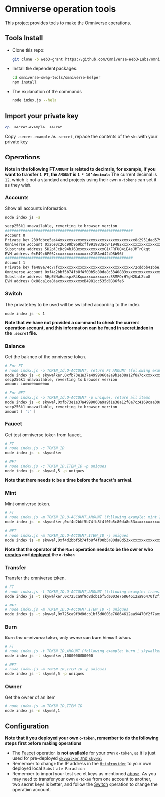 # Omniverse operation tools

This project provides tools to make the Omniverse operations.

## Tools Install

* Clone this repo:

    ```sh
    git clone -b web3-grant https://github.com/Omniverse-Web3-Labs/omniverse-swap-tools.git
    ```

* Install the dependent packages.

    ```sh
    cd omniverse-swap-tools/omniverse-helper
    npm install
    ```

* The explanation of the commands.

    ```sh
    node index.js --help
    ```

## Import your private key

```sh
cp .secret-example .secret
```

Copy `.secret-example` as `.secret`, replace the contents of the `sks` with your private key.

## Operations

**Note in the following FT `AMOUNT` is related to decimals, for example, if you want to transfer `1 FT`, the `AMOUNT` is `1 * 10^decimals`** The current decimal is `12`, which is not a standard and projects using their own `o-tokens` can set it as they wish.  

### Accounts

Show all accounts information.

```sh
node index.js -a

secp256k1 unavailable, reverting to browser version
########################################################## 
Account 0
Private key 239fdbce5ad44xxxxxxxxxxxxxxxxxxxxxxxxxxxxxxxxxx8c2951dad57959783
Omniverse Account 0x2680c26c90b969bcff991983ac8419482xxxxxxxxxxxxxxxxxxxxxxxxxxxxxxxxxx45fcaddaa0964ad57459e07304a1363b9c4516c925d4d07ca9407483a3fb5
Substrate address 5H2phJcDc94hJ6QxxxxxxxxxxxxG1XFRFUQ4iE4sJMTrGkqt
EVM address 0xE49c6F052xxxxxxxxxxxxxxxx21BAed424D8b96f
##########################################################
Account 1
Private key fe489a74c7cfxxxxxxxxxxxxxxxxxxxxxxxxxxxxxxxxxx72cddbb41bbe7913d1
Omniverse Account 0xf4d2bbf5b74fb8f4f00b5c80da8d5340883xxxxxxxxxxxxxxxxxxxxxxxxxxxxxxxxxxd6e642f25d03df00d222a3e365136e8f071c38a59294ccbaca3359ee152
Substrate address 5HpEVNwHuaspzR4KqxxxxxxxxxxxxdSRMFQrHYgH2UaLZcoG
EVM address 0x88ca1ca86axxxxxxxxxxxxB4981cc535d0B86fe6
```

### Switch

The private key to be used will be switched according to the index.

```sh
node index.js -s 1
```

**Note that we have not provided a command to check the current operation account, and this information can be found in [secret.index](./omniverse-helper/.secret-example) in the `.secret` file.**

### Balance

Get the balance of the omniverse token.

```sh
# For FT
# node index.js -o TOKEN_Id,O-ACCOUNT, return FT AMOUNT (following example: AMOUNT is 1 skywalker, skywalker decimals is 12)
node index.js -o skywalker,0xfb73e1e37a4999060a9a9b1e38a12f8a7cxxxxxxxxxxxxxxxxxxxxxxxxxxxxxxxxxxe4dcd28692ae02b7627c2aebafb443e9600e476b465da5c4dddbbc3f2782
secp256k1 unavailable, reverting to browser version
amount 1000000000000

# For NFT
# node index.js -o TOKEN_Id,O-ACCOUNT -p uniques, reture all items
node index.js -o skywal,0xfb73e1e37a4999060a9a9b1e38a12f8a7c24169caa39a2fb304dc3506dd2d797f8d7e4dcd28692ae02b7627c2aebafb443e9600e476b465da5c4dddbbc3f2782 -p uniques
secp256k1 unavailable, reverting to browser version
amount [ '1' ]
```

### Faucet

Get test omniverse token from faucet.

```sh
# FT
# node index.js -c TOKEN_ID
node index.js -c skywalker

# NFT
# node index.js -c TOKEN_ID,ITEM_ID -p uniques
node index.js -c skywal,5 -p uniques
```

**Note that there needs to be a time before the faucet's arrival.**
### Mint

Mint omniverse token.

```sh
# FT
# node index.js -m TOKEN_ID,O-ACCOUNT,AMOUNT (following example: mint 2 skywalker, skywalker decimals is 12)
node index.js -m skywalker,0xf4d2bbf5b74fb8f4f00b5c80da8d53xxxxxxxxxxxxxxxxxxxxxxxxxxxxxxxxxx9dec9d6e642f25d03df00d222a3e365136e8f071c38a59294ccbaca3359ee152,2000000000000

# NFT
# node index.js -m TOKEN_ID,O-ACCOUNT,ITEM_ID -p uniques
node index.js -m skywal,0xf4d2bbf5b74fb8f4f00b5c80da8d53xxxxxxxxxxxxxxxxxxxxxxxxxxxxxxxxxx9dec9d6e642f25d03df00d222a3e365136e8f071c38a59294ccbaca3359ee152,5 -p uniques
```

**Note that the operator of the `Mint` operation needs to be the owner who [creates](https://github.com/Omniverse-Web3-Labs/Omniverse-DLT-Introduction/blob/main/docs/Deployment.md#create-token) and [deployed](https://github.com/Omniverse-Web3-Labs/Omniverse-DLT-Introduction/blob/main/docs/Deployment.md#evm-compatible-chain) the `o-token`**  

### Transfer

Transfer the omniverse token.

```sh
# FT
# node index.js -t TOKEN_ID,O-ACCOUNT,AMOUNT (following example: transfer 1 skywalker, skywalker decimals is 12)
node index.js -t skywalker,0x725ca9f9d8dcb1bf5d0003e76864612aa96470f2f7axxxxxxxxxxxxxxxxxxxxxxxxxxxxxxxxxx3d21fed9e328f1b92f4cb1d7c2533552fdafb63f9f4b62d8f16,1000000000000

# NFT
# node index.js -m TOKEN_ID,O-ACCOUNT,ITEM_ID -p uniques
node index.js -t skywal,0x725ca9f9d8dcb1bf5d0003e76864612aa96470f2f7axxxxxxxxxxxxxxxxxxxxxxxxxxxxxxxxxx3d21fed9e328f1b92f4cb1d7c2533552fdafb63f9f4b62d8f16,5 -p uniques
```

### Burn

Burn the omniverse token, only owner can burn himself token.

```sh
# FT
# node index.js -t TOKEN_ID,AMOUNT (following example: burn 1 skywalker, skywalker decimals is 12)
node index.js -t skywalker,1000000000000

# NFT
# node index.js -m TOKEN_ID,ITEM_ID -p uniques
node index.js -t skywal,5 -p uniques
```

### Owner

Get the owner of an item

```sh
# node index.js -m TOKEN_ID,ITEM_ID
node index.js -n skywal,1
```

## Configuration

**Note that if you deployed your own `o-token`, remember to do the following steps first before making operations:**  

- The [Faucet](#faucet) operation is **not available** for your own `o-token`, as it is just used for pre-deployed [`skywalker` and `skywal`](https://github.com/Omniverse-Web3-Labs/Omniverse-DLT-Introduction/blob/main/docs/README.md#evm-chains)  
- Remember to change the IP address in the [`HttpProvider`](./omniverse-helper/index.js#L43) to your own deployed local `Substrate Parachain`  
- Remember to import your test secret keys as mentioned [above](#import-your-private-key). As you may need to transfer your own `o-token` from one account to another, two secret keys is better, and follow the [Switch](#switch) operation to change the operation account.   
